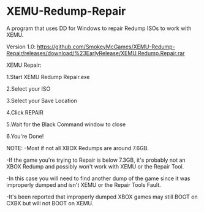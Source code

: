 # XEMU-Redump-Repair

A program that uses DD for Windows to repair Redump ISOs to work with XEMU.

Version 1.0:
https://github.com/SmokeyMcGames/XEMU-Redump-Repair/releases/download/%23EarlyRelease/XEMU.Redump.Repair.rar

XEMU Repair:

1.Start XEMU Redump Repair.exe

2.Select your ISO

3.Select your Save Location

4.Click REPAIR

5.Wait for the Black Command window to close

6.You're Done!

NOTE: 
-Most if not all XBOX Redumps are around 7.6GB.

-If the game you're trying to Repair is below 7.3GB, it's probably not
an XBOX Redump and possibly won't work with XEMU or the Repair Tool.

-In this case you will need to find another dump of the game since it was 
improperly dumped and isn't XEMU or the Repair Tools Fault.

-It's been reported that improperly dumped XBOX games may still
BOOT on CXBX but will not BOOT on XEMU.
